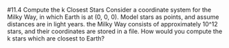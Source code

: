 #11.4 Compute the k Closest Stars
Consider a coordinate system for the Milky Way, in which Earth is at (0, 0, 0).  Model stars as points, and assume
distances are in light years.  the Milky Way consists of approximately 10^12 stars, and their coordinates are stored in
a file.
How would you compute the k stars which are closest to Earth?

